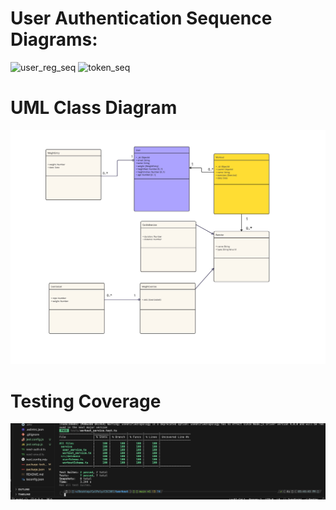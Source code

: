 # User Authentication Sequence Diagrams:

![user_reg_seq](https://github.com/noahgiboney/tworkout/assets/64711651/914f098d-fa18-47d1-af7c-66584a7de2c4)
![token_seq](https://github.com/noahgiboney/tworkout/assets/64711651/45ec6af4-fa5e-4afe-94c1-c6277a8cec0a)

# UML Class Diagram

![token_seq](/public/Tworkout-2.jpg)

# Testing Coverage

![coverage](/public/images/test_coverage.jpg)